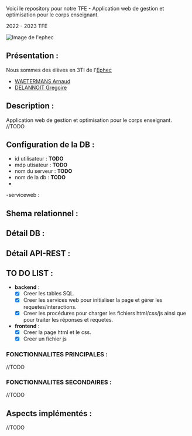 Voici le repository pour notre TFE - Application web de gestion et optimisation pour le corps enseignant.

2022 - 2023 TFE

 ![Image de l'ephec](https://i.imgur.com/k1pB47i.png?1)
## Présentation :  
Nous sommes des élèves en 3TI de l'[Ephec](https://www.ephec.be/)
* [WAETERMANS Arnaud](https://github.com/ArnaudW29)
* [DELANNOIT Gregoire](https://github.com/TheGregouze)
## Description :
Application web de gestion et optimisation pour le corps enseignant.
//TODO
## Configuration de la DB : 
* id utilisateur : **TODO**
* mdp utisateur  : **TODO**
* nom du serveur : **TODO**
* nom de la db   : **TODO**
* 
-serviceweb :
## Shema relationnel :



## Détail DB : 

## Détail API-REST :

## TO DO LIST :
* **backend** : 
     * [x] Creer les tables SQL.
     * [x] Creer les services web pour initialiser la page et gérer les requetes/interactions.
     * [x] Creer les procédures pour charger les fichiers html/css/js ainsi que pour traiter les réponses et requetes.
* **frontend** : 
     * [x] Creer la page html et le css.
     * [x] Creer un fichier js
### FONCTIONNALITES PRINCIPALES : 
//TODO

### FONCTIONNALITES SECONDAIRES :
//TODO 

## Aspects implémentés :
//TODO
